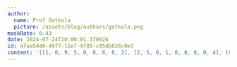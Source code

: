 ```yaml
---
author:
  name: Prof Gotkola
  picture: /assets/blog/authors/gotkola.png
maskRate: 0.43
date: 2024-07-24T20:00:01.370926
id: 4faa5448-49f7-11ef-9f85-c95db626c0e3
content: '[[1, 0, 9, 5, 0, 0, 6, 0, 2], [2, 5, 0, 1, 0, 0, 0, 0, 4], [6, 0, 8, 9, 4, 2, 5, 1, 7], [3, 6, 5, 0, 2, 7, 4, 0, 1], [9, 0, 0, 3, 0, 0, 7, 6, 0], [8, 7, 0, 0, 0, 0, 3, 0, 5], [0, 8, 3, 2, 0, 5, 0, 0, 6], [0, 0, 2, 4, 6, 0, 8, 0, 3], [0, 1, 0, 7, 0, 3, 2, 0, 9]]'
---
```

